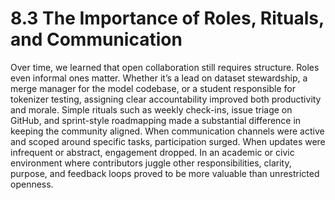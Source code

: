# 8.3 The Importance of Roles, Rituals, and Communication

Over time, we learned that open collaboration still requires structure. Roles even informal ones matter. Whether it’s a lead on dataset stewardship, a merge manager for the model codebase, or a student responsible for tokenizer testing, assigning clear accountability improved both productivity and morale.
Simple rituals such as weekly check-ins, issue triage on GitHub, and sprint-style roadmapping made a substantial difference in keeping the community aligned. When communication channels were active and scoped around specific tasks, participation surged. When updates were infrequent or abstract, engagement dropped.
In an academic or civic environment where contributors juggle other responsibilities, clarity, purpose, and feedback loops proved to be more valuable than unrestricted openness.